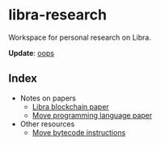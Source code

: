 # libra-research
Workspace for personal research on Libra.

**Update**: [oops](https://blog.openzeppelin.com/libra-vulnerability-summary/)

## Index

- Notes on papers
  - [Libra blockchain paper](libra-blockchain-paper-notes.md)
  - [Move programming language paper](move-paper-notes.md)
- Other resources
  - [Move bytecode instructions](move-bytecode-instructions.md)
